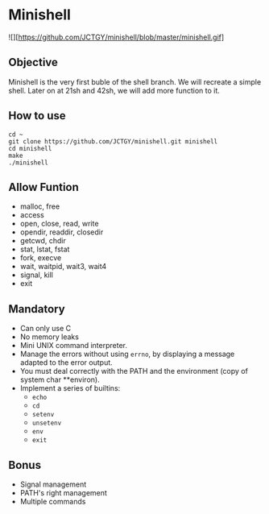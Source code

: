 

Minishell
===

![][https://github.com/JCTGY/minishell/blob/master/minishell.gif]

## Objective
Minishell is the very first buble of the shell branch. We will recreate a simple shell. Later on at 21sh and 42sh, we will add more function to it.

## How to use

```
cd ~
git clone https://github.com/JCTGY/minishell.git minishell
cd minishell
make
./minishell
```

Allow Funtion
---
* malloc, free
* access
* open, close, read, write
* opendir, readdir, closedir
* getcwd, chdir
* stat, lstat, fstat
* fork, execve
* wait, waitpid, wait3, wait4
* signal, kill
* exit

Mandatory
---
* Can only use C
* No memory leaks
* Mini UNIX command interpreter.
* Manage the errors without using `errno`, by displaying a message adapted to the error output.
* You must deal correctly with the PATH and the environment (copy of system char **environ).
* Implement a series of builtins: 
  * `echo`
  * `cd`
  * `setenv`
  * `unsetenv`
  * `env`
  * `exit`

Bonus
---
* Signal management
* PATH's right management
* Multiple commands


